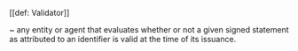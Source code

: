 [[def: Validator]]

~ any entity or agent that evaluates whether or not a given signed statement as attributed to an identifier is valid at the time of its issuance.
